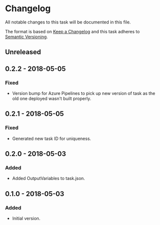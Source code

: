 # Changelog
All notable changes to this task will be documented in this file.

The format is based on [Keep a Changelog](http://keepachangelog.com/en/1.0.0/)
and this task adheres to [Semantic Versioning](http://semver.org/spec/v2.0.0.html).

## Unreleased

## 0.2.2 - 2018-05-05
### Fixed
- Version bump for Azure Pipelines to pick up new version of task as the old one deployed wasn't built properly.

## 0.2.1 - 2018-05-05
### Fixed
- Generated new task ID for uniqueness.

## 0.2.0 - 2018-05-03
### Added
- Added OutputVariables to task.json.

## 0.1.0 - 2018-05-03
### Added
- Initial version.
